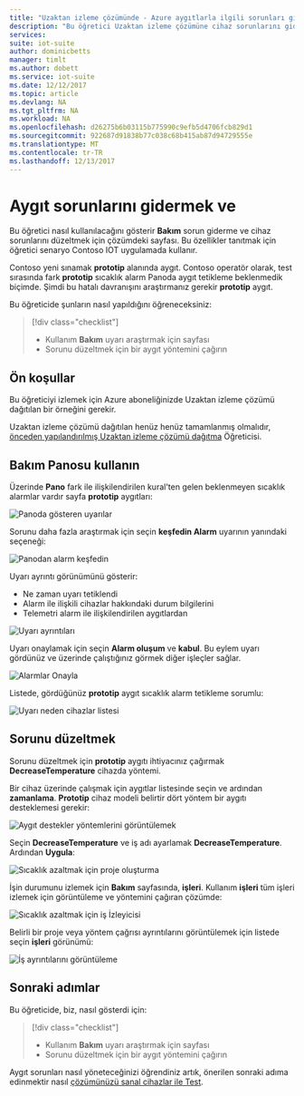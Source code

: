 ```yaml
---
title: "Uzaktan izleme çözümünde - Azure aygıtlarla ilgili sorunları giderme | Microsoft Docs"
description: "Bu öğretici Uzaktan izleme çözümüne cihaz sorunlarını gidermek ve gösterilmektedir."
services: 
suite: iot-suite
author: dominicbetts
manager: timlt
ms.author: dobett
ms.service: iot-suite
ms.date: 12/12/2017
ms.topic: article
ms.devlang: NA
ms.tgt_pltfrm: NA
ms.workload: NA
ms.openlocfilehash: d26275b6b03115b775990c9efb5d4706fcb829d1
ms.sourcegitcommit: 922687d91838b77c038c68b415ab87d94729555e
ms.translationtype: MT
ms.contentlocale: tr-TR
ms.lasthandoff: 12/13/2017
---
```

# <a name="troubleshoot-and-remediate-device-issues"></a>Aygıt sorunlarını gidermek ve

Bu öğretici nasıl kullanılacağını gösterir **Bakım** sorun giderme ve cihaz sorunlarını düzeltmek için çözümdeki sayfası. Bu özellikler tanıtmak için öğretici senaryo Contoso IOT uygulamada kullanır.

Contoso yeni sınamak **prototip** alanında aygıt. Contoso operatör olarak, test sırasında fark **prototip** sıcaklık alarm Panoda aygıt tetikleme beklenmedik biçimde. Şimdi bu hatalı davranışını araştırmanız gerekir **prototip** aygıt.

Bu öğreticide şunların nasıl yapıldığını öğreneceksiniz:

>[!div class="checklist"]
> * Kullanım **Bakım** uyarı araştırmak için sayfası
> * Sorunu düzeltmek için bir aygıt yöntemini çağırın

## <a name="prerequisites"></a>Ön koşullar

Bu öğreticiyi izlemek için Azure aboneliğinizde Uzaktan izleme çözümü dağıtılan bir örneğini gerekir.

Uzaktan izleme çözümü dağıtılan henüz henüz tamamlanmış olmalıdır, [önceden yapılandırılmış Uzaktan izleme çözümü dağıtma](iot-suite-remote-monitoring-deploy.md) Öğreticisi.

## <a name="use-the-maintenance-dashboard"></a>Bakım Panosu kullanın

Üzerinde **Pano** fark ile ilişkilendirilen kural'ten gelen beklenmeyen sıcaklık alarmlar vardır sayfa **prototip** aygıtları:

![Panoda gösteren uyarılar](media/iot-suite-remote-monitoring-maintain/dashboardalarm.png)

Sorunu daha fazla araştırmak için seçin **keşfedin Alarm** uyarının yanındaki seçeneği:

![Panodan alarm keşfedin](media/iot-suite-remote-monitoring-maintain/dashboardexplorealarm.png)

Uyarı ayrıntı görünümünü gösterir:

* Ne zaman uyarı tetiklendi
* Alarm ile ilişkili cihazlar hakkındaki durum bilgilerini
* Telemetri alarm ile ilişkilendirilen aygıtlardan

![Uyarı ayrıntıları](media/iot-suite-remote-monitoring-maintain/maintenancealarmdetail.png)

Uyarı onaylamak için seçin **Alarm oluşum** ve **kabul**. Bu eylem uyarı gördünüz ve üzerinde çalıştığınız görmek diğer işleçler sağlar.

![Alarmlar Onayla](media/iot-suite-remote-monitoring-maintain/maintenanceacknowledge.png)

Listede, gördüğünüz **prototip** aygıt sıcaklık alarm tetikleme sorumlu:

![Uyarı neden cihazlar listesi](media/iot-suite-remote-monitoring-maintain/maintenanceresponsibledevice.png)

## <a name="remediate-the-issue"></a>Sorunu düzeltmek

Sorunu düzeltmek için **prototip** aygıtı ihtiyacınız çağırmak **DecreaseTemperature** cihazda yöntemi.

Bir cihaz üzerinde çalışmak için aygıtlar listesinde seçin ve ardından **zamanlama**. **Prototip** cihaz modeli belirtir dört yöntem bir aygıtı desteklemesi gerekir:

![Aygıt destekler yöntemlerini görüntülemek](media/iot-suite-remote-monitoring-maintain/maintenancemethods.png)

Seçin **DecreaseTemperature** ve iş adı ayarlamak **DecreaseTemperature**. Ardından **Uygula**:

![Sıcaklık azaltmak için proje oluşturma](media/iot-suite-remote-monitoring-maintain/maintenancecreatejob.png)

İşin durumunu izlemek için **Bakım** sayfasında, **işleri**. Kullanım **işleri** tüm işleri izlemek için görüntüleme ve yöntemini çağıran çözümde:

![Sıcaklık azaltmak için iş İzleyicisi](media/iot-suite-remote-monitoring-maintain/maintenancerunningjob.png)

Belirli bir proje veya yöntem çağrısı ayrıntılarını görüntülemek için listede seçin **işleri** görünümü:

![İş ayrıntılarını görüntüleme](media/iot-suite-remote-monitoring-maintain/maintenancejobdetail.png)

## <a name="next-steps"></a>Sonraki adımlar

Bu öğreticide, biz, nasıl gösterdi için:

<!-- Repeat task list from intro -->
>[!div class="checklist"]
> * Kullanım **Bakım** uyarı araştırmak için sayfası
> * Sorunu düzeltmek için bir aygıt yöntemini çağırın

Aygıt sorunları nasıl yöneteceğinizi öğrendiniz artık, önerilen sonraki adıma edinmektir nasıl [çözümünüzü sanal cihazlar ile Test](iot-suite-remote-monitoring-test.md).

<!-- Next tutorials in the sequence -->